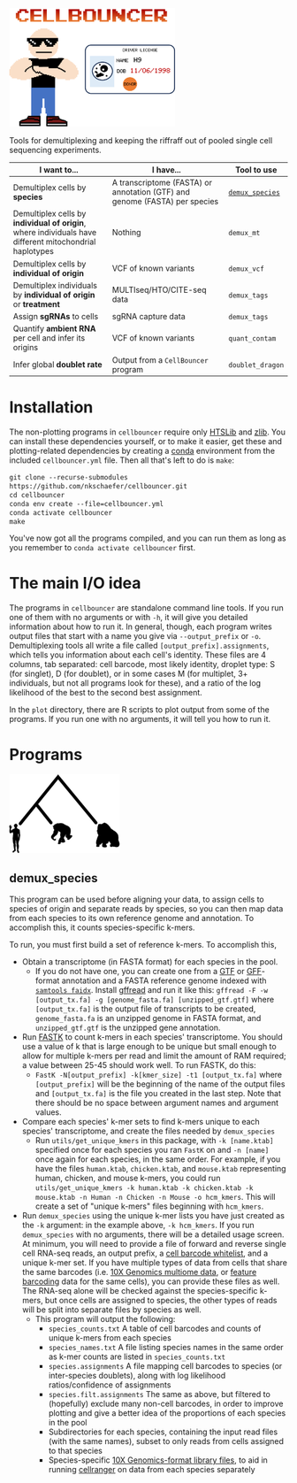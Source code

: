 <p>
<img src="img/logo.png", width=300, alt="CellBouncer" />
</p>

Tools for demultiplexing and keeping the riffraff out of pooled single cell sequencing experiments. 

|I want to...|I have...|Tool to use|
|------------|---------|-----------|
|Demultiplex cells by **species**|A transcriptome (FASTA) or annotation (GTF) and genome (FASTA) per species|[`demux_species`](#demux_species)|
|Demultiplex cells by **individual of origin**, where individuals have different mitochondrial haplotypes|Nothing|`demux_mt`|
|Demultiplex cells by **individual of origin**|VCF of known variants|`demux_vcf`|
|Demultiplex individuals by **individual of origin** or **treatment**|MULTIseq/HTO/CITE-seq data|`demux_tags`|
|Assign **sgRNAs** to cells|sgRNA capture data|`demux_tags`|
|Quantify **ambient RNA** per cell and infer its origins|VCF of known variants|`quant_contam`|
|Infer global **doublet rate**|Output from a `CellBouncer` program|`doublet_dragon`|

# Installation
The non-plotting programs in `cellbouncer` require only [HTSLib](https://github.com/samtools/htslib) and [zlib](https://www.zlib.net/). You can install these dependencies yourself, or to make it easier, get these and plotting-related dependencies by creating a [conda](https://github.com/conda-forge/miniforge/releases) environment from the included `cellbouncer.yml` file. Then all that's left to do is `make`:

```
git clone --recurse-submodules https://github.com/nkschaefer/cellbouncer.git
cd cellbouncer
conda env create --file=cellbouncer.yml
conda activate cellbouncer
make
```
You've now got all the programs compiled, and you can run them as long as you remember to `conda activate cellbouncer` first.

# The main I/O idea
The programs in `cellbouncer` are standalone command line tools. If you run one of them with no arguments or with `-h`, it will give you detailed information about how to run it. In general, though, each program writes output files that start with a name you give via `--output_prefix` or `-o`. Demultiplexing tools all write a file called `[output_prefix].assignments`, which tells you information about each cell's identity. These files are 4 columns, tab separated: cell barcode, most likely identity, droplet type: S (for singlet), D (for doublet), or in some cases M (for multiplet, 3+ individuals, but not all programs look for these), and a ratio of the log likelihood of the best to the second best assignment. 

In the `plot` directory, there are R scripts to plot output from some of the programs. If you run one with no arguments, it will tell you how to run it.

# Programs
<p>
<img src="img/demux_species.png", width=200, alt="demux_species" />
</p>

## demux_species
This program can be used before aligning your data, to assign cells to species of origin and separate reads by species, so you can then map data from each species to its own reference genome and annotation. To accomplish this, it counts species-specific k-mers. 

To run, you must first build a set of reference k-mers. To accomplish this,
* Obtain a transcriptome (in FASTA format) for each species in the pool.
  * If you do not have one, you can create one from a [GTF](http://genome.ucsc.edu/FAQ/FAQformat#format4) or [GFF](http://genome.ucsc.edu/FAQ/FAQformat#format3)-format annotation and a FASTA reference genome indexed with [`samtools faidx`](https://github.com/samtools/samtools). Install [gffread](https://github.com/gpertea/gffread) and run it like this: `gffread -F -w [output_tx.fa] -g [genome_fasta.fa] [unzipped_gtf.gtf]` where `[output_tx.fa]` is the output file of transcripts to be created, `genome_fasta.fa` is an unzipped genome in FASTA format, and `unzipped_gtf.gtf` is the unzipped gene annotation.
* Run [FASTK](https://github.com/thegenemyers/FASTK) to count k-mers in each species' transcriptome. You should use a value of k that is large enough to be unique but small enough to allow for multiple k-mers per read and limit the amount of RAM required; a value between 25-45 should work well. To run FASTK, do this:
  * `FastK -N[output_prefix] -k[kmer_size] -t1 [output_tx.fa]` where `[output_prefix]` will be the beginning of the name of the output files and `[output_tx.fa]` is the file you created in the last step. Note that there should be no space between argument names and argument values.
* Compare each species' k-mer sets to find k-mers unique to each species' transcriptome, and create the files needed by `demux_species`
  * Run `utils/get_unique_kmers` in this package, with `-k [name.ktab]` specified once for each species you ran `FastK` on and `-n [name]` once again for each species, in the same order. For example, if you have the files `human.ktab`, `chicken.ktab`, and `mouse.ktab` representing human, chicken, and mouse k-mers, you could run `utils/get_unique_kmers -k human.ktab -k chicken.ktab -k mouse.ktab -n Human -n Chicken -n Mouse -o hcm_kmers`. This will create a set of "unique k-mers" files beginning with `hcm_kmers`.
* Run `demux_species` using the unique k-mer lists you have just created as the `-k` argument: in the example above, `-k hcm_kmers`. If you run `demux_species` with no arguments, there will be a detailed usage screen. At minimum, you will need to provide a file of forward and reverse single cell RNA-seq reads, an output prefix, a [cell barcode whitelist](https://kb.10xgenomics.com/hc/en-us/articles/115004506263-What-is-a-barcode-whitelist), and a unique k-mer set. If you have multiple types of data from cells that share the same barcodes (i.e. [10X Genomics multiome data](https://www.10xgenomics.com/products/single-cell-multiome-atac-plus-gene-expression), or [feature barcoding](https://www.10xgenomics.com/support/software/cell-ranger/latest/getting-started/cr-what-is-feature-bc) data for the same cells), you can provide these files as well. The RNA-seq alone will be checked against the species-specific k-mers, but once cells are assigned to species, the other types of reads will be split into separate files by species as well.
  * This program will output the following:
    * `species_counts.txt` A table of cell barcodes and counts of unique k-mers from each species
    * `species_names.txt` A file listing species names in the same order as k-mer counts are listed in `species_counts.txt`
    * `species.assignments` A file mapping cell barcodes to species (or inter-species doublets), along with log likelihood ratios/confidence of assignments
    * `species.filt.assignments` The same as above, but filtered to (hopefully) exclude many non-cell barcodes, in order to improve plotting and give a better idea of the proportions of each species in the pool
    * Subdirectories for each species, containing the input read files (with the same names), subset to only reads from cells assigned to that species
    * Species-specific [10X Genomics-format library files](https://www.10xgenomics.com/support/software/cell-ranger/latest/analysis/inputs/cr-libraries-csv), to aid in running [cellranger](https://www.10xgenomics.com/support/software/cell-ranger/latest) on data from each species separately




